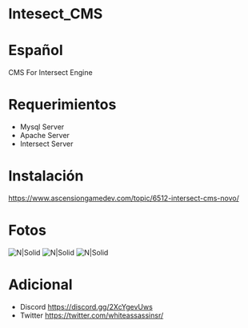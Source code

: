 # Intesect_CMS
# Español
 CMS For Intersect Engine
# Requerimientos
* Mysql Server
* Apache Server 
* Intersect Server
# Instalación
https://www.ascensiongamedev.com/topic/6512-intersect-cms-novo/

# Fotos
![N|Solid](https://i.postimg.cc/65v014v3/1.png)
![N|Solid](https://i.postimg.cc/h4wsr1h6/2.png)
![N|Solid](https://i.postimg.cc/qvHLfBsG/3.png)


# Adicional
* Discord https://discord.gg/2XcYgevUws
* Twitter https://twitter.com/whiteassassinsr/
